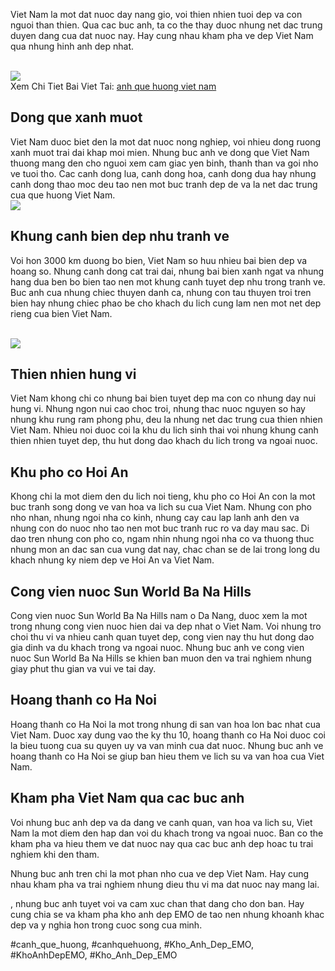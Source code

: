 <p>Viet Nam la mot dat nuoc day nang gio, voi thien nhien tuoi dep va con nguoi than thien. Qua cac buc anh, ta co the thay duoc nhung net dac trung duyen dang cua dat nuoc nay. Hay cung nhau kham pha ve dep Viet Nam qua nhung hinh anh dep nhat.</p><br><img src="https://khoanhdepemo.com/wp-content/uploads/2024/12/image-1295.png"></br>
Xem Chi Tiet Bai Viet Tai: <a href="https://khoanhdepemo.com/hinh-anh-que-huong-viet-nam/">anh que huong viet nam</a><h2>Dong que xanh muot</h2><p>Viet Nam duoc biet den la mot dat nuoc nong nghiep, voi nhieu dong ruong xanh muot trai dai khap moi mien. Nhung buc anh ve dong que Viet Nam thuong mang den cho nguoi xem cam giac yen binh, thanh than va goi nho ve tuoi tho. Cac canh dong lua, canh dong hoa, canh dong dua hay nhung canh dong thao moc deu tao nen mot buc tranh dep de va la net dac trung cua que huong Viet Nam.<br><img src="https://khoanhdepemo.com/wp-content/uploads/2024/12/image-1318.png"></br><h2>Khung canh bien dep nhu tranh ve</h2><p>Voi hon 3000 km duong bo bien, Viet Nam so huu nhieu bai bien dep va hoang so. Nhung canh dong cat trai dai, nhung bai bien xanh ngat va nhung hang dua ben bo bien tao nen mot khung canh tuyet dep nhu trong tranh ve. Buc anh cua nhung chiec thuyen danh ca, nhung con tau thuyen troi tren bien hay nhung chiec phao be cho khach du lich cung lam nen mot net dep rieng cua bien Viet Nam.</p><br><img src="https://khoanhdepemo.com/wp-content/uploads/2024/12/image-1297.png"></br><h2>Thien nhien hung vi</h2><p>Viet Nam khong chi co nhung bai bien tuyet dep ma con co nhung day nui hung vi. Nhung ngon nui cao choc troi, nhung thac nuoc nguyen so hay nhung khu rung ram phong phu, deu la nhung net dac trung cua thien nhien Viet Nam. Nhieu noi duoc coi la khu du lich sinh thai voi nhung khung canh thien nhien tuyet dep, thu hut dong dao khach du lich trong va ngoai nuoc.<h2>Khu pho co Hoi An</h2><p>Khong chi la mot diem den du lich noi tieng, khu pho co Hoi An con la mot buc tranh song dong ve van hoa va lich su cua Viet Nam. Nhung con pho nho nhan, nhung ngoi nha co kinh, nhung cay cau lap lanh anh den va nhung con do nuoc nho tao nen mot buc tranh ruc ro va day mau sac. Di dao tren nhung con pho co, ngam nhin nhung ngoi nha co va thuong thuc nhung mon an dac san cua vung dat nay, chac chan se de lai trong long du khach nhung ky niem dep ve Hoi An va Viet Nam.</p><h2>Cong vien nuoc Sun World Ba Na Hills</h2><p>Cong vien nuoc Sun World Ba Na Hills nam o Da Nang, duoc xem la mot trong nhung cong vien nuoc hien dai va dep nhat o Viet Nam. Voi nhung tro choi thu vi va nhieu canh quan tuyet dep, cong vien nay thu hut dong dao gia dinh va du khach trong va ngoai nuoc. Nhung buc anh ve cong vien nuoc Sun World Ba Na Hills se khien ban muon den va trai nghiem nhung giay phut thu gian va vui ve tai day.<h2>Hoang thanh co Ha Noi</h2><p>Hoang thanh co Ha Noi la mot trong nhung di san van hoa lon bac nhat cua Viet Nam. Duoc xay dung vao the ky thu 10, hoang thanh co Ha Noi duoc coi la bieu tuong cua su quyen uy va van minh cua dat nuoc. Nhung buc anh ve hoang thanh co Ha Noi se giup ban hieu them ve lich su va van hoa cua Viet Nam.</p><h2>Kham pha Viet Nam qua cac buc anh</h2><p>Voi nhung buc anh dep va da dang ve canh quan, van hoa va lich su, Viet Nam la mot diem den hap dan voi du khach trong va ngoai nuoc. Ban co the kham pha va hieu them ve dat nuoc nay qua cac buc anh dep hoac tu trai nghiem khi den tham.</p><p>Nhung buc anh tren chi la mot phan nho cua ve dep Viet Nam. Hay cung nhau kham pha va trai nghiem nhung dieu thu vi ma dat nuoc nay mang lai.</p><p>, nhung buc anh tuyet voi va cam xuc chan that dang cho don ban. Hay cung chia se va kham pha kho anh dep EMO de tao nen nhung khoanh khac dep va y nghia hon trong cuoc song cua minh.</p>
#canh_que_huong, #canhquehuong, #Kho_Anh_Dep_EMO, #KhoAnhDepEMO, #Kho_Anh_Dep_EMO
